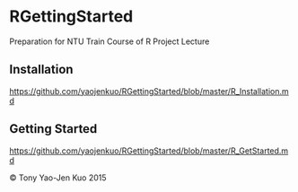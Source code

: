 # RGettingStarted
Preparation for NTU Train Course of R Project Lecture

## Installation
https://github.com/yaojenkuo/RGettingStarted/blob/master/R_Installation.md

## Getting Started
https://github.com/yaojenkuo/RGettingStarted/blob/master/R_GetStarted.md

&copy; Tony Yao-Jen Kuo 2015
